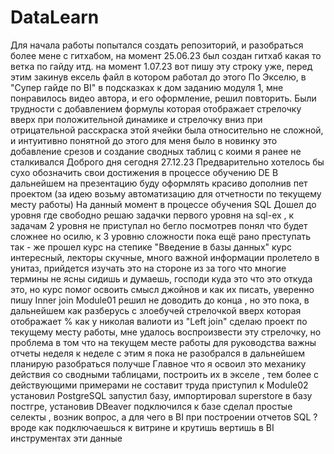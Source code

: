 # DataLearn
Для начала работы попытался создать репозиторий, и разобраться более мене с гитхабом, на момент 25.06.23 был создан гитхаб какая то ветка по гайду итд. на момент 1.07.23 вот пишу эту строку уже, перед этим закинув 
ексель файл в котором работал до этого
По Экселю, в "Супер гайде по BI" в подсказках к дом заданию модуля 1, мне понравилось видео автора, и его оформление, решил повторить.
Были трудности с добавлением формулы которая отображает стрелочку вверх при положительной динамике и стрелочку вниз при отрицательной
расскраска этой ячейки была относительно не сложной, и интуитивно понятной
до этого для меня было в новинку это добавление срезов и создание сводных таблиц с коими я ранее не сталкивался
Доброго дня сегодня 27.12.23
Предварительно хотелось бы сухо обозначить свои достижения в процессе обучению DE 
В дальнейшем на презентацию буду оформлять красиво дополнив пет проектом (за идею возьму автоматизацию для отчетности по текущему месту работы)
На данный момент в процессе обучения SQL Дошел до уровня где свободно решаю задачки первого уровня на sql-ex , к задачам 2 уровня не приступал но бегло посмотрев
понял что будет сложнее но осилю, к 3 уровню сложности пока ещё рано преступать 
так - же прошел курс на степике "Введение в базы данных" курс интересный, лекторы скучные, много важной информации пролетело в унитаз, прийдется изучать это на стороне
из за того что многие термины не ясны сидишь и думаешь, господи куда это что это откуда это, но курс помог освоить смысл джойнов и как их писать, уверенно пишу Inner join
Module01 решил не доводить до конца , но это пока, в дальнейшем как разберусь с злоебучей стрелочкой вверх которая отображает % как у николая валиоти из "Left join" 
сделаю проект по текущему месту работы, мне удалось воспроизвести эту стрелочку, но проблема в том что на текущем месте работы для руководства важны отчеты неделя к неделе
с этим я пока не разобрался в дальнейшем планирую разобраться получше 
Главное что я освоил это механику действия со сводными таблицами, построить их в экселе , тем более с действующими примерами не составит труда
приступил к Module02 установил PostgreSQL запустил базу, импортировал superstore в базу постгре,
установив DBeaver подключился к базе сделал простые селекты , возник вопрос, а для чего в BI при построении отчетов SQL ? вроде как подключаешься к витрине и крутишь вертишь в BI инструментах 
эти данные
